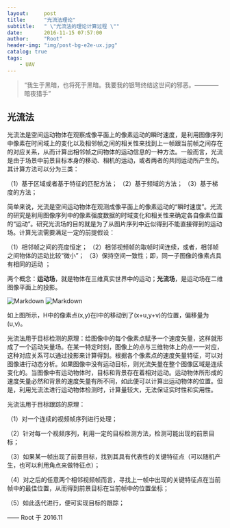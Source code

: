 ```yaml
---
layout:     post
title:      "光流法理论"
subtitle:   " \"光流法的理论计算过程 \""
date:       2016-11-15 07:57:00
author:     "Root"
header-img: "img/post-bg-e2e-ux.jpg"
catalog: true
tags:
    - UAV
---
```


> “我生于黑暗，也将死于黑暗。我要我的银弩终结这世间的邪恶。————暗夜猎手”

 ## 光流法

 光流法是空间运动物体在观察成像平面上的像素运动的瞬时速度，是利用图像序列中像素在时间域上的变化以及相邻帧之间的相关性来找到上一帧跟当前帧之间存在的对应关系，从而计算出相邻帧之间物体的运动信息的一种方法。一般而言，光流是由于场景中前景目标本身的移动、相机的运动，或者两者的共同运动所产生的。其计算方法可以分为三类：

 （1）基于区域或者基于特征的匹配方法；
 （2）基于频域的方法；
 （3）基于梯度的方法；

 简单来说，光流是空间运动物体在观测成像平面上的像素运动的“瞬时速度”。光流的研究是利用图像序列中的像素强度数据的时域变化和相关性来确定各自像素位置的“运动”。研究光流场的目的就是为了从图片序列中近似得到不能直接得到的运动场。计算光流需要满足一定的前提假设：

 （1）相邻帧之间的亮度恒定；
 （2）相邻视频帧的取帧时间连续，或者，相邻帧之间物体的运动比较“微小”；
 （3）保持空间一致性；即，同一子图像的像素点具有相同的运动 ；

 两个概念：**运动场**，就是物体在三维真实世界中的运动；**光流场**，是运动场在二维图像平面上的投影。

![Markdown](http://i1.piimg.com/572619/51a0bfdbe5c463eb.jpg)
![Markdown](http://i1.piimg.com/572619/6cbc991883060c73.jpg)

如上图所示，H中的像素点(x,y)在I中的移动到了(x+u,y+v)的位置，偏移量为(u,v)。

光流法用于目标检测的原理：给图像中的每个像素点赋予一个速度矢量，这样就形成了一个运动矢量场。在某一特定时刻，图像上的点与三维物体上的点一一对应，这种对应关系可以通过投影来计算得到。根据各个像素点的速度矢量特征，可以对图像进行动态分析。如果图像中没有运动目标，则光流矢量在整个图像区域是连续变化的。当图像中有运动物体时，目标和背景存在着相对运动。运动物体所形成的速度矢量必然和背景的速度矢量有所不同，如此便可以计算出运动物体的位置。但是，利用光流法进行运动物体检测时，计算量较大，无法保证实时性和实用性。

光流法用于目标跟踪的原理：

（1）对一个连续的视频帧序列进行处理；

（2）针对每一个视频序列，利用一定的目标检测方法，检测可能出现的前景目标；

（3）如果某一帧出现了前景目标，找到其具有代表性的关键特征点（可以随机产生，也可以利用角点来做特征点）；

（4）对之后的任意两个相邻视频帧而言，寻找上一帧中出现的关键特征点在当前帧中的最佳位置，从而得到前景目标在当前帧中的位置坐标；

（5）如此迭代进行，便可实现目标的跟踪；





—— Root 于 2016.11


